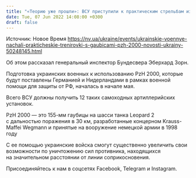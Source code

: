 ```yaml
---
title: "«Теорию уже прошли»: ВСУ приступили к практическим стрельбам из гаубиц PzH 2000"
date: Tue, 07 Jun 2022 14:08:00 +0300
draft: false
---
```

Источник: Новое Время https://nv.ua/ukraine/events/ukrainskie-voennye-nachali-prakticheskie-trenirovki-s-gaubicami-pzh-2000-novosti-ukrainy-50248145.html


Об этом рассказал генеральный инспектор Бундесвера Эберхард Зорн.

Подготовка украинских военных к использованию PzH 2000, которые будут поставлены Германией и Нидерландами в рамках военной помощи для защиты от РФ, началась в начале мая.

Всего ВСУ должны получить 12 таких самоходных артиллерийских установок.

PzH 2000 — это 155-мм гаубицы на шасси танка Leopard 2 с дальностью поражения в 30 км, разработанные концерном Krauss-Maffei Wegmann и принятые на вооружение немецкой армии в 1998 году

С ее помощью украинские войска смогут существенно увеличить свои возможности по уничтожению сил противника, находящихся на значительном расстоянии от линии соприкосновения.

Присоединяйтесь к нам в соцсетях Facebook, Telegram и Instagram.
